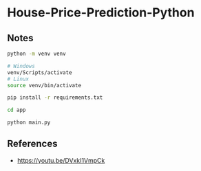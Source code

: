 # House-Price-Prediction-Python

## Notes

```sh
python -m venv venv

# Windows
venv/Scripts/activate
# Linux
source venv/bin/activate

pip install -r requirements.txt

cd app

python main.py
```

## References

- https://youtu.be/DVxkI1VmpCk
